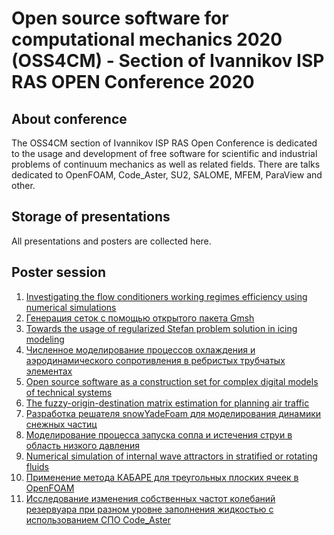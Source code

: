 # Open source software for computational mechanics 2020 (OSS4CM) - Section of Ivannikov ISP RAS OPEN Conference 2020

## About conference

The OSS4CM section of Ivannikov ISP RAS Open Conference is dedicated to the usage and development of free software for scientific and industrial problems of continuum mechanics as well as related fields. There are talks dedicated to OpenFOAM, Code_Aster, SU2, SALOME, MFEM, ParaView and other.

## Storage of presentations

All presentations and posters are collected here.

Poster session
--------------
1. [Investigating the flow conditioners working regimes efficiency using numerical simulations](posters/01_Vodeniktov_ISPRAS_OPEN_2020.pdf)
2. [Генерация сеток с помощью открытого пакета Gmsh](posters/02_Ermakov_ISPRAS_OPEN_2020.pdf)
3. [Towards the usage of regularized Stefan problem solution in icing modeling](posters/03_Levin_ISPRAS_OPEN_2020.pdf)
4. [Численное моделирование процессов охлаждения и аэродинамического сопротивления в ребристых трубчатых элементах](posters/04_Gizzatulina_ISPRAS_OPEN_2020.pdf)
5. [Open source software as a construction set for complex digital models of technical systems](posters/05_Kraposhin_ISPRAS_OPEN_2020.pdf)
6. [The fuzzy-origin-destination matrix estimation for planning air traffic ](posters/06_Sudakov_ISPRAS_OPEN_2020.pdf)
7. [Разработка решателя snowYadeFoam для моделирования динамики снежных частиц](posters/07_Romanova_ISPRAS_OPEN_2020.pdf)
8. [Моделирование процесса запуска сопла и истечения струи в область низкого давления](posters/08_Kiryushina_ISPRAS_OPEN_2020.pdf)
9. [Numerical simulation of internal wave attractors in stratified or rotating fluids](posters/09_Sibgatullin_ISPRAS_OPEN_2020.pdf)
10. [Применение метода КАБАРЕ для треугольных плоских ячеек в OpenFOAM](posters/10_Zaitsev_ISPRAS_OPEN_2020.pdf)
11. [Исследование изменения собственных частот колебаний резервуара при разном уровне заполнения жидкостью с использованием СПО Code_Aster](posters/11_Kashfutdinov_ISPRAS_OPEN_2020.pdf)

